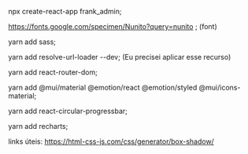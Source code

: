 npx create-react-app frank_admin;

https://fonts.google.com/specimen/Nunito?query=nunito ; (font)

yarn add sass;

yarn add resolve-url-loader --dev; (Eu precisei aplicar esse recurso)

yarn add react-router-dom;

yarn add @mui/material @emotion/react @emotion/styled @mui/icons-material;

yarn add react-circular-progressbar;

yarn add recharts;



links úteis:
https://html-css-js.com/css/generator/box-shadow/